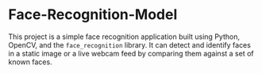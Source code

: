 # Face-Recognition-Model
This project is a simple face recognition application built using Python, OpenCV, and the `face_recognition` library. It can detect and identify faces in a static image or a live webcam feed by comparing them against a set of known faces.
